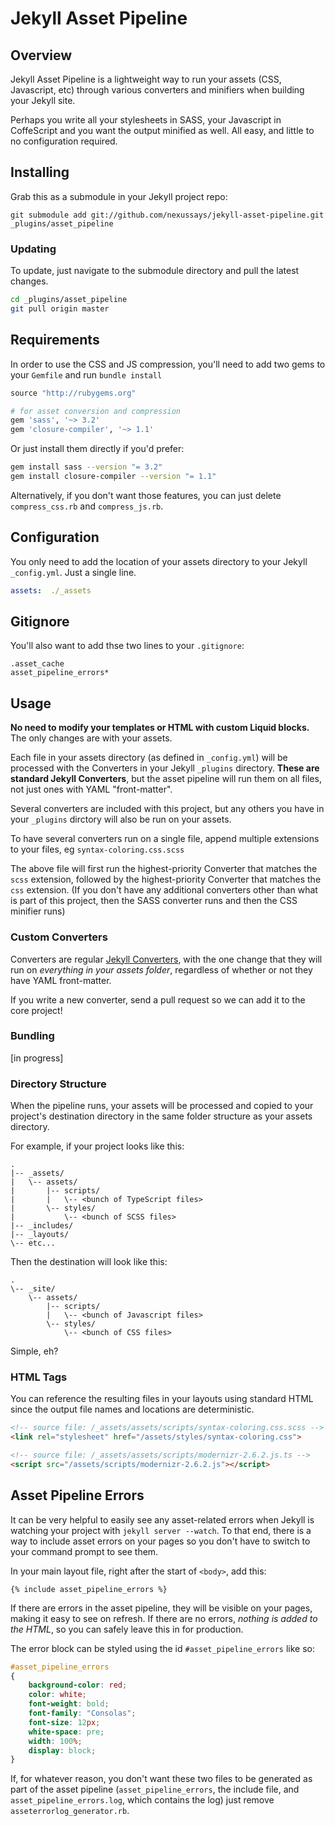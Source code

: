 # Jekyll Asset Pipeline

## Overview

Jekyll Asset Pipeline is a lightweight way to run your assets (CSS, Javascript, etc) through various converters and minifiers when building your Jekyll site.

Perhaps you write all your stylesheets in SASS, your Javascript in CoffeScript and you want the output minified as well. All easy, and little to no configuration required.

## Installing

Grab this as a submodule in your Jekyll project repo:

```
git submodule add git://github.com/nexussays/jekyll-asset-pipeline.git _plugins/asset_pipeline
```

### Updating

To update, just navigate to the submodule directory and pull the latest changes.

```bash
cd _plugins/asset_pipeline
git pull origin master
```

## Requirements

In order to use the CSS and JS compression, you'll need to add two gems to your `Gemfile` and run `bundle install`

```ruby
source "http://rubygems.org"

# for asset conversion and compression
gem 'sass', '~> 3.2'
gem 'closure-compiler', '~> 1.1'
```

Or just install them directly if you'd prefer:

```bash
gem install sass --version "= 3.2"
gem install closure-compiler --version "= 1.1"
```

Alternatively, if you don't want those features, you can just delete `compress_css.rb` and `compress_js.rb`.

## Configuration

You only need to add the location of your assets directory to your Jekyll `_config.yml`. Just a single line.

```YAML
assets:  ./_assets
```

## Gitignore

You'll also want to add thse two lines to your `.gitignore`:

```
.asset_cache
asset_pipeline_errors*
```

## Usage

**No need to modify your templates or HTML with custom Liquid blocks.** The only changes are with your assets.

Each file in your assets directory (as defined in `_config.yml`) will be processed with the Converters in your Jekyll `_plugins` directory. **These are standard Jekyll Converters**, but the asset pipeline will run them on all files, not just ones with YAML "front-matter".

Several converters are included with this project, but any others you have in your `_plugins` dirctory will also be run on your assets.

To have several converters run on a single file, append multiple extensions to your files, eg `syntax-coloring.css.scss`

The above file will first run the highest-priority Converter that matches the `scss` extension, followed by the highest-priority Converter that matches the `css` extension. (If you don't have any additional converters other than what is part of this project, then the SASS converter runs and then the CSS minifier runs)

### Custom Converters

Converters are regular [Jekyll Converters](http://jekyllrb.com/docs/plugins/#converters), with the one change that they will run on *everything in your assets folder*, regardless of whether or not they have YAML front-matter.

If you write a new converter, send a pull request so we can add it to the core project!

### Bundling

[in progress]

### Directory Structure

When the pipeline runs, your assets will be processed and copied to your project's destination directory in the same folder structure as your assets directory.

For example, if your project looks like this:

```
.
|-- _assets/
|   \-- assets/
|       |-- scripts/
|       |   \-- <bunch of TypeScript files>
|       \-- styles/
|           \-- <bunch of SCSS files>
|-- _includes/
|-- _layouts/
\-- etc...
```

Then the destination will look like this:

```
.
\-- _site/
    \-- assets/
        |-- scripts/
        |   \-- <bunch of Javascript files>
        \-- styles/
            \-- <bunch of CSS files>
```
Simple, eh?

### HTML Tags

You can reference the resulting files in your layouts using standard HTML since the output file names and locations are deterministic.

```HTML
<!-- source file: /_assets/assets/scripts/syntax-coloring.css.scss -->
<link rel="stylesheet" href="/assets/styles/syntax-coloring.css">

<!-- source file: /_assets/assets/scripts/modernizr-2.6.2.js.ts -->
<script src="/assets/scripts/modernizr-2.6.2.js"></script>
```

## Asset Pipeline Errors

It can be very helpful to easily see any asset-related errors when Jekyll is watching your project with `jekyll server --watch`. To that end, there is a way to include asset errors on your pages so you don't have to switch to your command prompt to see them.

In your main layout file, right after the start of `<body>`, add this:

```
{% include asset_pipeline_errors %}
```

If there are errors in the asset pipeline, they will be visible on your pages, making it easy to see on refresh. If there are no errors, *nothing is added to the HTML*, so you can safely leave this in for production.

The error block can be styled using the id `#asset_pipeline_errors` like so:

```css
#asset_pipeline_errors
{
	background-color: red;
	color: white;
	font-weight: bold;
	font-family: "Consolas";
	font-size: 12px;
	white-space: pre;
	width: 100%;
	display: block;
}
```

If, for whatever reason, you don't want these two files to be generated as part of the asset pipeline (`asset_pipeline_errors`, the include file, and `asset_pipeline_errors.log`, which contains the log) just remove `asseterrorlog_generator.rb`.
